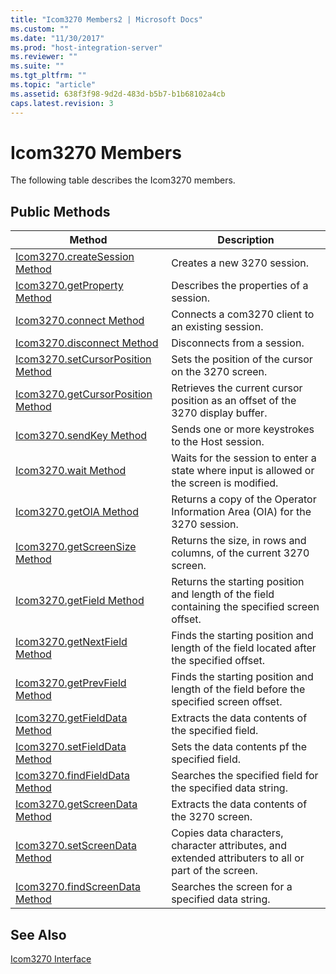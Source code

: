 ```yaml
---
title: "Icom3270 Members2 | Microsoft Docs"
ms.custom: ""
ms.date: "11/30/2017"
ms.prod: "host-integration-server"
ms.reviewer: ""
ms.suite: ""
ms.tgt_pltfrm: ""
ms.topic: "article"
ms.assetid: 638f3f98-9d2d-483d-b5b7-b1b68102a4cb
caps.latest.revision: 3
---
```

# Icom3270 Members
The following table describes the Icom3270 members.  
  
## Public Methods  
  
|Method|Description|  
|------------|-----------------|  
|[Icom3270.createSession Method](../core/icom3270-createsession-method1.md)|Creates a new 3270 session.|  
|[Icom3270.getProperty Method](../core/icom3270-getproperty-method1.md)|Describes the properties of a session.|  
|[Icom3270.connect Method](../core/icom3270-connect-method2.md)|Connects a com3270 client to an existing session.|  
|[Icom3270.disconnect Method](../core/icom3270-disconnect-method2.md)|Disconnects from a session.|  
|[Icom3270.setCursorPosition Method](../core/icom3270-setcursorposition-method1.md)|Sets the position of the cursor on the 3270 screen.|  
|[Icom3270.getCursorPosition Method](../core/icom3270-getcursorposition-method2.md)|Retrieves the current cursor position as an offset of the 3270 display buffer.|  
|[Icom3270.sendKey Method](../core/icom3270-sendkey-method2.md)|Sends one or more keystrokes to the Host session.|  
|[Icom3270.wait Method](../core/icom3270-wait-method2.md)|Waits for the session to enter a state where input is allowed or the screen is modified.|  
|[Icom3270.getOIA Method](../core/icom3270-getoia-method1.md)|Returns a copy of the Operator Information Area (OIA) for the 3270 session.|  
|[Icom3270.getScreenSize Method](../core/icom3270-getscreensize-method2.md)|Returns the size, in rows and columns, of the current 3270 screen.|  
|[Icom3270.getField Method](../core/icom3270-getfield-method2.md)|Returns the starting position and length of the field containing the specified screen offset.|  
|[Icom3270.getNextField Method](../core/icom3270-getnextfield-method2.md)|Finds the starting position and length of the field located after the specified offset.|  
|[Icom3270.getPrevField Method](../core/icom3270-getprevfield-method1.md)|Finds the starting position and length of the field before the specified screen offset.|  
|[Icom3270.getFieldData Method](../core/icom3270-getfielddata-method1.md)|Extracts the data contents of the specified field.|  
|[Icom3270.setFieldData Method](../core/icom3270-setfielddata-method1.md)|Sets the data contents pf the specified field.|  
|[Icom3270.findFieldData Method](../core/icom3270-findfielddata-method1.md)|Searches the specified field for the specified data string.|  
|[Icom3270.getScreenData Method](../core/icom3270-getscreendata-method2.md)|Extracts the data contents of the 3270 screen.|  
|[Icom3270.setScreenData Method](../core/icom3270-setscreendata-method2.md)|Copies data characters, character attributes, and extended attributers to all or part of the screen.|  
|[Icom3270.findScreenData Method](../core/icom3270-findscreendata-method1.md)|Searches the screen for a specified data string.|  
  
## See Also  
 [Icom3270 Interface](../core/icom3270-interface2.md)